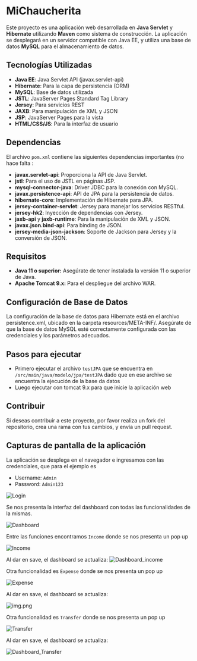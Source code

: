# MiChaucherita

Este proyecto es una aplicación web desarrollada en **Java Servlet** y **Hibernate** utilizando **Maven** como sistema de construcción. La aplicación se desplegará en un servidor compatible con Java EE, y utiliza una base de datos **MySQL** para el almacenamiento de datos.
## Tecnologías Utilizadas

- **Java EE**: Java Servlet API (javax.servlet-api)
- **Hibernate**: Para la capa de persistencia (ORM)
- **MySQL**: Base de datos utilizada
- **JSTL**: JavaServer Pages Standard Tag Library
- **Jersey**: Para servicios REST
- **JAXB**: Para manipulación de XML y JSON
- **JSP**: JavaServer Pages para la vista
- **HTML/CSS/JS**: Para la interfaz de usuario

## Dependencias

El archivo `pom.xml` contiene las siguientes dependencias importantes (no hace falta :

- **javax.servlet-api**: Proporciona la API de Java Servlet.
- **jstl**: Para el uso de JSTL en páginas JSP.
- **mysql-connector-java**: Driver JDBC para la conexión con MySQL.
- **javax.persistence-api**: API de JPA para la persistencia de datos.
- **hibernate-core**: Implementación de Hibernate para JPA.
- **jersey-container-servlet**: Jersey para manejar los servicios RESTful.
- **jersey-hk2**: Inyección de dependencias con Jersey.
- **jaxb-api** y **jaxb-runtime**: Para la manipulación de XML y JSON.
- **javax.json.bind-api**: Para binding de JSON.
- **jersey-media-json-jackson**: Soporte de Jackson para Jersey y la conversión de JSON.

## Requisitos
- **Java 11 o superior:** Asegúrate de tener instalada la versión 11 o superior de Java.
- **Apache Tomcat 9.x:** Para el despliegue del archivo WAR.

## Configuración de Base de Datos
La configuración de la base de datos para Hibernate está en el archivo persistence.xml, ubicado en la carpeta resources/META-INF/. 
Asegúrate de que la base de datos MySQL esté correctamente configurada con las credenciales y los parámetros adecuados.

## Pasos para ejecutar
- Primero ejecutar el archivo `testJPA` que se encuentra en `/src/main/java/modelo/jpa/testJPA` dado que en 
ese archivo se encuentra la ejecución de la base da datos
- Luego ejecutar con tomcat 9.x para que inicie la aplicación web
## Contribuir
Si deseas contribuir a este proyecto, por favor realiza un fork del repositorio, crea una rama con tus cambios, y envía un pull request.

## Capturas de pantalla de la aplicación
La aplicación se desplega en el navegador e ingresamos con las credenciales, que para el ejemplo es
- Username: `Admin`
- Password: `Admin123`

![Login](/Images/Login.png)

Se nos presenta la interfaz del dashboard con todas las funcionalidades de la mismas.

![Dashboard](/Images/Dashboard.png)

Entre las funciones encontramos `Income` donde se nos presenta un pop up

![Income](/Images/Income.png)

Al dar en save, el dashboard se actualiza:
![Dashboard_income](/Images/Dashboard_Income.png)

Otra funcionalidad es `Expense` donde se nos presenta un pop up

![Expense](/Images/Expense.png)

Al dar en save, el dashboard se actualiza:

![img.png](Images/Dashboard_Expense.png)

Otra funcionalidad es `Transfer` donde se nos presenta un pop up

![Transfer](/Images/Transfer.png)

Al dar en save, el dashboard se actualiza:

![Dashboard_Transfer](Images/Dashboard_Transfer.png)
